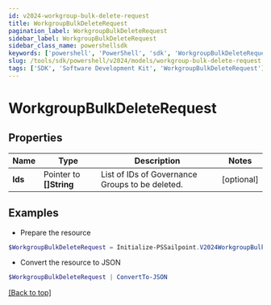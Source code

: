 ```yaml
---
id: v2024-workgroup-bulk-delete-request
title: WorkgroupBulkDeleteRequest
pagination_label: WorkgroupBulkDeleteRequest
sidebar_label: WorkgroupBulkDeleteRequest
sidebar_class_name: powershellsdk
keywords: ['powershell', 'PowerShell', 'sdk', 'WorkgroupBulkDeleteRequest'] 
slug: /tools/sdk/powershell/v2024/models/workgroup-bulk-delete-request
tags: ['SDK', 'Software Development Kit', 'WorkgroupBulkDeleteRequest']
---
```



# WorkgroupBulkDeleteRequest

## Properties

Name | Type | Description | Notes
------------ | ------------- | ------------- | -------------
**Ids** |  Pointer to **[]String** | List of IDs of Governance Groups to be deleted. | [optional] 

## Examples

- Prepare the resource
```powershell
$WorkgroupBulkDeleteRequest = Initialize-PSSailpoint.V2024WorkgroupBulkDeleteRequest  -Ids [567a697e-885b-495a-afc5-d55e1c23a302, c7b0f7b2-1e78-4063-b294-a555333dacd2]
```

- Convert the resource to JSON
```powershell
$WorkgroupBulkDeleteRequest | ConvertTo-JSON
```


[[Back to top]](#) 

